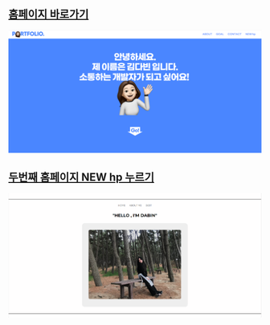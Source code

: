 ## [홈페이지 바로가기](https://dabin1213.github.io/)
[![메인](resources/landing.png)](https://dabin1213.github.io/)

## [두번째 홈페이지 NEW hp 누르기](https://dabin1213.github.io/MAIN.html)
[![두번째](resources/NEW%20hp.png)](https://dabin1213.github.io/MAIN.html)